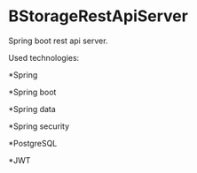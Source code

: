 # BStorageRestApiServer
Spring boot rest api server.

Used technologies:

*Spring

*Spring boot

*Spring data

*Spring security

*PostgreSQL

*JWT
